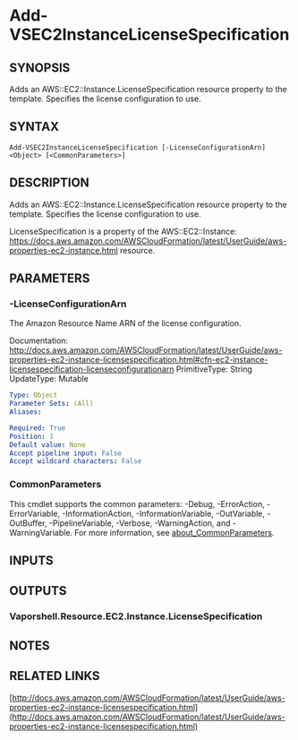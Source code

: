 # Add-VSEC2InstanceLicenseSpecification

## SYNOPSIS
Adds an AWS::EC2::Instance.LicenseSpecification resource property to the template.
Specifies the license configuration to use.

## SYNTAX

```
Add-VSEC2InstanceLicenseSpecification [-LicenseConfigurationArn] <Object> [<CommonParameters>]
```

## DESCRIPTION
Adds an AWS::EC2::Instance.LicenseSpecification resource property to the template.
Specifies the license configuration to use.

LicenseSpecification is a property of the AWS::EC2::Instance: https://docs.aws.amazon.com/AWSCloudFormation/latest/UserGuide/aws-properties-ec2-instance.html resource.

## PARAMETERS

### -LicenseConfigurationArn
The Amazon Resource Name ARN of the license configuration.

Documentation: http://docs.aws.amazon.com/AWSCloudFormation/latest/UserGuide/aws-properties-ec2-instance-licensespecification.html#cfn-ec2-instance-licensespecification-licenseconfigurationarn
PrimitiveType: String
UpdateType: Mutable

```yaml
Type: Object
Parameter Sets: (All)
Aliases:

Required: True
Position: 1
Default value: None
Accept pipeline input: False
Accept wildcard characters: False
```

### CommonParameters
This cmdlet supports the common parameters: -Debug, -ErrorAction, -ErrorVariable, -InformationAction, -InformationVariable, -OutVariable, -OutBuffer, -PipelineVariable, -Verbose, -WarningAction, and -WarningVariable. For more information, see [about_CommonParameters](http://go.microsoft.com/fwlink/?LinkID=113216).

## INPUTS

## OUTPUTS

### Vaporshell.Resource.EC2.Instance.LicenseSpecification
## NOTES

## RELATED LINKS

[http://docs.aws.amazon.com/AWSCloudFormation/latest/UserGuide/aws-properties-ec2-instance-licensespecification.html](http://docs.aws.amazon.com/AWSCloudFormation/latest/UserGuide/aws-properties-ec2-instance-licensespecification.html)

